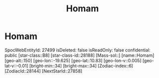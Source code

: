 ﻿---
title: "Homam"
location: [10.83,-19.625,150]
type: Station
tags:
- astro/Star

---

# Homam

SpocWebEntityId: 27499
isDeleted: false
isReadOnly: false
confidential: public
[star-class::B8]
[star-class-id::28188]
[Mass-sol::]
[name::Homam]
[geo-alt::150]
[geo-lon::-19.625]
[geo-lat::10.83]
[geo-lon-v::0.005]
[geo-lat-v::-0.01]
[bright-min::34]
[bright-max::34]
[Zodiac-index::6]
[ZodiacId::28144]
[NextStarId::27858]

